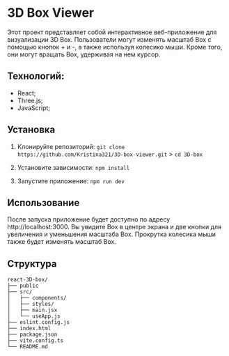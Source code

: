 # 3D Box Viewer

Этот проект представляет собой интерактивное веб-приложение для визуализации 3D Box. Пользователи могут изменять масштаб Box с помощью кнопок *+* и *-*, а также используя колесико мыши. Кроме того, они могут вращать Box, удерживая на нем курсор.

## Технологий:
- React;
- Three.js;
- JavaScript;

## Установка

1. Клонируйте репозиторий:
`git clone https://github.com/Kristina321/3D-box-viewer.git` > `cd 3D-box`

2. Установите зависимости:
`npm install`

3. Запустите приложение:
`npm run dev`

## Использование

После запуска приложение будет доступно по адресу http://localhost:3000. Вы увидите Box в центре экрана и две кнопки для увеличения и уменьшения масштаба Box. Прокрутка колесика мыши также будет изменять масштаб Box.

## Структура
```
react-3D-box/
├── public
├── src/
│   ├── components/
│   ├── styles/
│   ├── main.jsx
│   └── useApp.js
├── eslint.config.js
├── index.html
├── package.json
├── vite.config.ts
└── README.md
```
